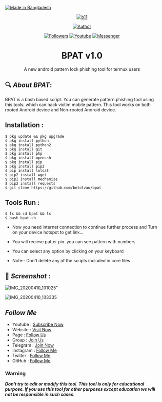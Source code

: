 <p align="left">
<a href="#"><img title="Made in Bangladesh" src="https://img.shields.io/badge/MADE%20IN-BANGLADESH-green?colorA=%23ff0000&colorB=%23017e40&style=for-the-badge"></a>
</p>
<p align="center"><a href="#"><img title="b11" src="https://user-images.githubusercontent.com/64999484/89707580-4f2c2580-d991-11ea-8960-3c6f9e46765f.png"></a>
<p align="center"><a href="https://github.com/bootolvau"><img title="Author" src="https://img.shields.io/badge/Author-Botol--Vau-red.svg?style=for-the-badge&logo=github"></a></p>
<p align="center"><a href="https://github.com/botolvau/followers"><img title="Followers" src="https://img.shields.io/github/followers/botolmehedi?color=blue&style=flat-square"></a> <a href="https://www.youtube.com/mastertrick1"><img title="Youtube" src="https://img.shields.io/badge/YOUTUBE-%40mastertrick1-red?style=flat-square&logo=youtube"></a> <a href="https://www.facebook.com/groups/231747098048450"><img title="Messenger" src="https://img.shields.io/badge/Chat-Messenger-blue?style=flat-square&logo=messenger"></a></p>

<h1 align="center">BPAT v1.0</h1>
<p align="center">
      A new android pattern lock phishing tool for termux users
</p>

## 🔍 ***About BPAT***:

BPAT is a bash based script. You can generate pattern phishing tool using this tools. which can hack victim mobile pattern. This tool works on both rooted Android device and Non-rooted Android device.

## Installation :
```
$ pkg update && pkg upgrade
$ pkg install python
$ pkg install python2
$ pkg install git
$ pkg install php
$ pkg install openssh
$ pkg install pip
$ pkg install pip2
$ pip install lolcat
$ pip2 install wget
$ pip2 install mechanize
$ pip2 install requests
$ git clone https://github.com/botolvau/bpat
```

## Tools Run :
```
$ ls && cd bpat && ls
$ bash bpat.sh
```

* Now you need internet connection to continue further process and Turn on your device hotspot to get link...

* You will recieve patter pin. you can see pattern with numbers

* You can select any option by clicking on your keyboard

* Note:- Don't delete any of the scripts included in core files

## 📌 ***Screenshot*** :
![IMG_20200410_101025](https://user-images.githubusercontent.com/49580304/78963074-e1233f00-7b13-11ea-97e9-b9d79412fb55.jpg)"

![IMG_20200410_103335](https://user-images.githubusercontent.com/49580304/78964248-31e86700-7b17-11ea-8696-7dbf89b4d7de.jpg)

## ***Follow Me***

* Youtube : [Subscribe Now](https://www.youtube.com/MasterTrick1)
* Website : [Visit Now](http://www.mastertrick.design)
* Page : [Follow Us](https://www.facebook.com/TeamVVirus)
* Group : [Join Us](https://www.facebook.com/groups/231747098048450)
* Telegram : [Join Now](https://t.me/mastertrick2)
* Instagram : [Follow Me](https://www.instagram.com/MehtanOfficial)
* Twitter : [Follow Me](https://www.twitter.com/botolbaba)
* GitHub : [Follow Me](https://www.github.com/Botolvau)

### Warning

***Don't try to edit or modify this tool. This tool is only for educational purpose. If you use this tool for other purposes except education we will not be responsible in such cases.***
